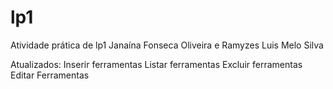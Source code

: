 # lp1
Atividade prática de lp1
Janaína Fonseca Oliveira e 
Ramyzes Luis Melo Silva

Atualizados:
Inserir ferramentas
Listar ferramentas
Excluir ferramentas
Editar Ferramentas


